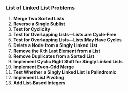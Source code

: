 ### List of Linked List Problems

1. **Merge Two Sorted Lists**
2. **Reverse a Single Sublist**
3. **Test for Cyclicity**
4. **Test for Overlapping Lists—Lists are Cycle-Free**
5. **Test for Overlapping Lists—Lists May Have Cycles**
6. **Delete a Node from a Singly Linked List**
7. **Remove the Kth Last Element from a List**
8. **Remove Duplicates from a Sorted List**
9. **Implement Cyclic Right Shift for Singly Linked Lists**
10. **Implement Even-Odd Merge**
11. **Test Whether a Singly Linked List is Palindromic**
12. **Implement List Pivoting**
13. **Add List-Based Integers**
